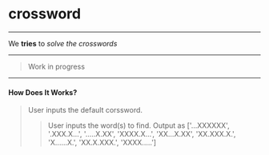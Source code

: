 # crossword
___

We **tries** to _solve the crosswords_ 

___

>Work in progress

___

#### How Does It Works?

> User inputs the default corssword.
>> User inputs the word(s) to find.
> Output as 
 ['...XXXXXX', 
 '.XXX.X...', 
 '.....X.XX', 
 'XXXX.X...', 
 'XX...X.XX', 
 'XX.XXX.X.', 
 'X......X.', 
 'XX.X.XXX.', 
 'XXXX.....']
>> [](https://i.stack.imgur.com/ofiXW.png)
